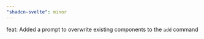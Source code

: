 ```yaml
---
"shadcn-svelte": minor
---
```


feat: Added a prompt to overwrite existing components to the `add` command
